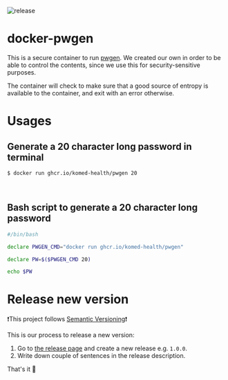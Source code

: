 ![release](https://github.com/komed-health/docker-pwgen/workflows/release/badge.svg)

# docker-pwgen

This is a secure container to run [pwgen](https://linux.die.net/man/1/pwgen). We created our own in order to be able to control the contents, since we use this for security-sensitive purposes.

The container will check to make sure that a good source of entropy is available to the container, and exit with an error otherwise.

# Usages

## Generate a 20 character long password in terminal

```console
$ docker run ghcr.io/komed-health/pwgen 20
```

<br/>

## Bash script to generate a 20 character long password

```sh
#/bin/bash

declare PWGEN_CMD="docker run ghcr.io/komed-health/pwgen"

declare PW=$($PWGEN_CMD 20)

echo $PW
```

# Release new version

❗️This project follows [Semantic Versioning](https://semver.org/)❗️

This is our process to release a new version:

1. Go to [the release page](https://github.com/komed-health/docker-pwgen/releases) and create a new release e.g. `1.0.0`.
1. Write down couple of sentences in the release description.

That's it 🎉
